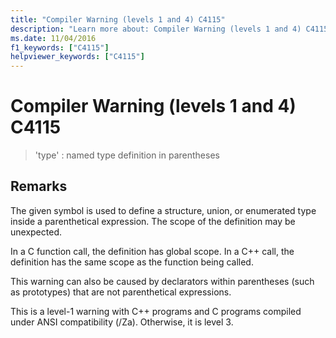 ```yaml
---
title: "Compiler Warning (levels 1 and 4) C4115"
description: "Learn more about: Compiler Warning (levels 1 and 4) C4115"
ms.date: 11/04/2016
f1_keywords: ["C4115"]
helpviewer_keywords: ["C4115"]
---
```

# Compiler Warning (levels 1 and 4) C4115

> 'type' : named type definition in parentheses

## Remarks

The given symbol is used to define a structure, union, or enumerated type inside a parenthetical expression. The scope of the definition may be unexpected.

In a C function call, the definition has global scope. In a C++ call, the definition has the same scope as the function being called.

This warning can also be caused by declarators within parentheses (such as prototypes) that are not parenthetical expressions.

This is a level-1 warning with C++ programs and C programs compiled under ANSI compatibility (/Za). Otherwise, it is level 3.
